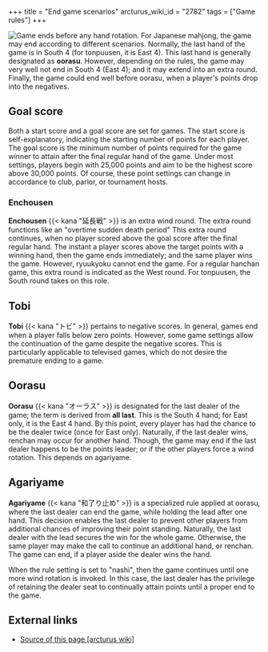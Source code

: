 +++
title = "End game scenarios"
arcturus_wiki_id = "2782"
tags = ["Game rules"]
+++

![[Game ends](http://tenhou.net/0/?log=2015050309gm-0009-7447-2a723cd9&tw=0) before any hand rotation.](Tobi.png "Game ends before any hand rotation.")
For Japanese mahjong, the game may end according to different scenarios. Normally, the last hand of
the game is in South 4 (for tonpuusen, it is East 4). This last hand is generally designated as
**oorasu**. However, depending on the rules, the game may very well not end in South 4 (East 4); and
it may extend into an extra round. Finally, the game could end well before oorasu, when a player's
points drop into the negatives.

## Goal score

Both a start score and a goal score are set for games. The start score is self-explanatory,
indicating the starting number of points for each player. The goal score is the minimum number of
points required for the game winner to attain after the final regular hand of the game. Under most
settings, players begin with 25,000 points and aim to be the highest score above 30,000 points. Of
course, these point settings can change in accordance to club, parlor, or tournament hosts.

### Enchousen

**Enchousen** {{< kana "延長戦" >}} is an extra wind round. The extra round functions like an
"overtime sudden death period" This extra round continues, when no player scored above the goal
score after the final regular hand. The instant a player scores above the target points with a
winning hand, then the game ends immediately; and the same player wins the game. However, ryuukyoku
cannot end the game. For a regular hanchan game, this extra round is indicated as the West round.
For tonpuusen, the South round takes on this role.

## Tobi

**Tobi** {{< kana "トビ" >}} pertains to negative scores. In general, games end when a player falls
below zero points. However, some game settings allow the continuation of the game despite the
negative scores. This is particularly applicable to televised games, which do not desire the
premature ending to a game.

## Oorasu

**Oorasu** {{< kana "オーラス" >}} is designated for the last dealer of the game; the term is
derived from **all last**. This is the South 4 hand; for East only, it is the East 4 hand. By this
point, every player has had the chance to be the dealer twice (once for East only). Naturally, if
the last dealer wins, renchan may occur for another hand. Though, the game may end if the last
dealer happens to be the points leader; or if the other players force a wind rotation. This depends
on agariyame.

## Agariyame

**Agariyame** {{< kana "和了り止め" >}} is a specialized rule applied at oorasu, where the last
dealer can end the game, while holding the lead after one hand. This decision enables the last
dealer to prevent other players from additional chances of improving their point standing.
Naturally, the last dealer with the lead secures the win for the whole game. Otherwise, the same
player may make the call to continue an additional hand, or renchan. The game can end, if a player
aside the dealer wins the hand.

When the rule setting is set to "nashi", then the game continues until one more wind rotation is
invoked. In this case, the last dealer has the privilege of retaining the dealer seat to continually
attain points until a proper end to the game.

## External links

- [Source of this page [arcturus wiki]](http://arcturus.su/wiki/End_game_scenarios)
